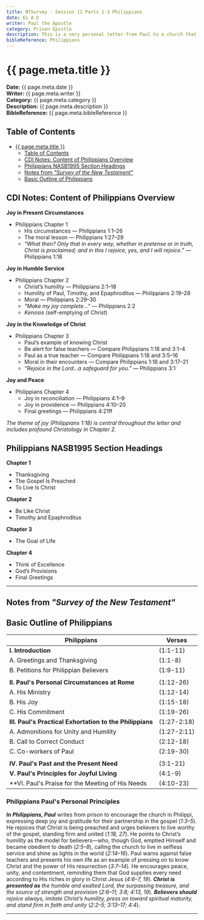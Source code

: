 ```yaml
---
title: NTSurvey - Session 12 Parts 1-3 Philippians
date: 61 A.D
writer: Paul the Apostle
category: Prison Epistle
description: This is a very personal letter from Paul to a church that has cared for him.
bibleReference: Philippians
---
```


# {{ page.meta.title }}

**Date:** {{ page.meta.date }}  
**Writer:** {{ page.meta.writer }}  
**Category:** {{ page.meta.category }}  
**Description:** {{ page.meta.description }}  
**BibleReference:** {{ page.meta.bibleReference }}

## Table of Contents

- [{{ page.meta.title }}](#-pagemetatitle-)
  - [Table of Contents](#table-of-contents)
  - [CDI Notes: Content of Philippians Overview](#cdi-notes-content-of-philippians-overview)
  - [Philippians NASB1995 Section Headings](#philippians-nasb1995-section-headings)
  - [Notes from *"Survey of the New Testament"*](#notes-from-survey-of-the-new-testament)
  - [Basic Outline of Philippians](#basic-outline-of-philippians)

## CDI Notes: Content of Philippians Overview

**Joy in Present Circumstances**  

- Philippians Chapter 1  
  - His circumstances — Philippians 1:1–26  
  - The moral lesson — Philippians 1:27–29  
  - *“What then? Only that in every way, whether in pretense or in truth, Christ is proclaimed; and in this I rejoice, yes, and I will rejoice.”* — Philippians 1:18  

**Joy in Humble Service**  

- Philippians Chapter 2  
  - Christ’s humility — Philippians 2:1–18  
  - Humility of Paul, Timothy, and Epaphroditus — Philippians 2:19–28  
  - Moral — Philippians 2:29–30  
  - *“Make my joy complete…”* — Philippians 2:2  
  - *Kenosis* (self-emptying of Christ)

**Joy in the Knowledge of Christ**  

- Philippians Chapter 3  
  - Paul’s example of knowing Christ  
  - Be alert for false teachers — Compare Philippians 1:18 and 3:1–4  
  - Paul as a true teacher — Compare Philippians 1:18 and 3:5–16  
  - Moral in their encounters — Compare Philippians 1:18 and 3:17–21  
  - *“Rejoice in the Lord…a safeguard for you.”* — Philippians 3:1  

**Joy and Peace**  

- Philippians Chapter 4  
  - Joy in reconciliation — Philippians 4:1–9  
  - Joy in providence — Philippians 4:10–20  
  - Final greetings — Philippians 4:21ff  

*The theme of joy (Philippians 1:18) is central throughout the letter and includes profound Christology in Chapter 2.*

## Philippians NASB1995 Section Headings

**Chapter 1**  

- Thanksgiving  
- The Gospel Is Preached  
- To Live Is Christ

**Chapter 2**  

- Be Like Christ  
- Timothy and Epaphroditus

**Chapter 3**  

- The Goal of Life

**Chapter 4**  

- Think of Excellence  
- God’s Provisions  
- Final Greetings

---

## Notes from *"Survey of the New Testament"*

## Basic Outline of Philippians

| Philippians | Verses |
| ----------- | ----------|
| **I. Introduction** | (1:1-11) |
| A. Greetings and Thanksgiving | (1:1-8) |
| B. Petitions for Philippian Believers | (1:9-11) |
| | |
| **II. Paul's Personal Circumstances at Rome** | (1:12-26) |
| A. His Ministry | (1:12-14) |
| B. His Joy | (1:15-18) |
| C. His Commitment | (1:19-26) |
| **III. Paul's Practical Exhortation to the Philippians** | (1:27-2:18) |
| A. Admonitions for Unity and Humility | (1:27-2:11) |
| B. Call to Correct Conduct | (2:12-18) |
| C. Co-workers of Paul | (2:19-30) |
| | |
| **IV. Paul's Past and the Present Need** | (3:1-21) |
| **V. Paul's Principles for Joyful Living** | (4:1-9) |
| **VI. Paul's Praise for the Meeting of His Needs | (4:10-23) |

### **Philippians Paul's Personal Principles**

***In Philippians, Paul*** writes from prison to encourage the church in Philippi, expressing deep joy and gratitude for their partnership in the gospel (*1:3–5*). He rejoices that Christ is being preached and urges believers to live worthy of the gospel, standing firm and united (*1:18, 27*). He points to Christ’s humility as the model for believers—who, though God, emptied Himself and became obedient to death (*2:5–8*), calling the church to live in selfless service and shine as lights in the world (*2:14–16*). Paul warns against false teachers and presents his own life as an example of pressing on to know Christ and the power of His resurrection (*3:7–14*). He encourages peace, unity, and contentment, reminding them that God supplies every need according to His riches in glory in Christ Jesus (*4:6–7, 19*).
***Christ is presented as*** *the humble and exalted Lord, the surpassing treasure, and the source of strength and provision* (*2:6–11; 3:8; 4:13, 19*).
***Believers should*** *rejoice always, imitate Christ’s humility, press on toward spiritual maturity, and stand firm in faith and unity* (*2:2–5; 3:13–17; 4:4*).

---
